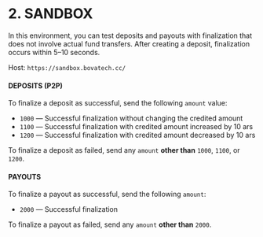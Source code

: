 # 2. SANDBOX

In this environment, you can test deposits and payouts with finalization that does not involve actual fund transfers. After creating a deposit, finalization occurs within 5–10 seconds.

Host: `https://sandbox.bovatech.cc/`

#### DEPOSITS (P2P)

To finalize a deposit as successful, send the following `amount` value:

* `1000` — Successful finalization without changing the credited amount
* `1100` — Successful finalization with credited amount increased by 10 ars
* `1200` — Successful finalization with credited amount decreased by 10 ars

To finalize a deposit as failed, send any `amount` **other than** `1000`, `1100`, or `1200`.

#### PAYOUTS

To finalize a payout as successful, send the following `amount`:

* `2000` — Successful finalization

To finalize a payout as failed, send any `amount` **other than** `2000`.
